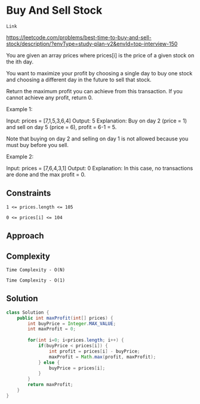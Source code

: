 # Buy And Sell Stock

`Link`

https://leetcode.com/problems/best-time-to-buy-and-sell-stock/description/?envType=study-plan-v2&envId=top-interview-150

You are given an array prices where prices[i] is the price of a given stock on the ith day.

You want to maximize your profit by choosing a single day to buy one stock and choosing a different day in the future to sell that stock.

Return the maximum profit you can achieve from this transaction. If you cannot achieve any profit, return 0.

 

Example 1:

Input: prices = [7,1,5,3,6,4]
Output: 5
Explanation: Buy on day 2 (price = 1) and sell on day 5 (price = 6), profit = 6-1 = 5.

Note that buying on day 2 and selling on day 1 is not allowed because you must buy before you sell.

Example 2:

Input: prices = [7,6,4,3,1]
Output: 0
Explanation: In this case, no transactions are done and the max profit = 0.
 


## Constraints

`1 <= prices.length <= 105`

`0 <= prices[i] <= 104`

## Approach

## Complexity

`Time Complexity - O(N)`

`Time Complexity - O(1)`

## Solution

```java
class Solution {
    public int maxProfit(int[] prices) {
        int buyPrice = Integer.MAX_VALUE;
        int maxProfit = 0;
        
        for(int i=0; i<prices.length; i++) {
            if(buyPrice < prices[i]) {
                int profit = prices[i] - buyPrice;
                maxProfit = Math.max(profit, maxProfit);
            } else {
                buyPrice = prices[i];
            }
        }
        return maxProfit;
    }
}
```